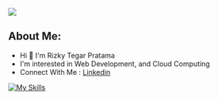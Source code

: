 [![](https://komarev.com/ghpvc/?username=rizkytegar&label=rizkytegar+profile+visitor&style=for-the-badge)
](https://komarev.com/ghpvc/?username=rizkytegar&label=rizkytegar+profile+visitor&style=for-the-badge)
## About Me:
- Hi 👋 I'm Rizky Tegar Pratama<br>
- I'm interested in Web Development, and Cloud Computing  <br>
- Connect With Me : [Linkedin](https://www.linkedin.com/in/rizkytegarpratama/) <br>

[![My Skills](https://skillicons.dev/icons?i=php,laravel,nodejs,react,express,js,ts,gcp,aws,postgres,mysql&theme=light)](https://skillicons.dev)
